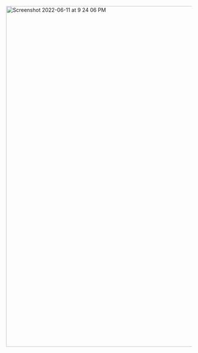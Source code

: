 <img width="925" alt="Screenshot 2022-06-11 at 9 24 06 PM" src="https://user-images.githubusercontent.com/97237605/173189831-0bfa6939-30a0-4e9a-a403-454b3a873df7.png">

